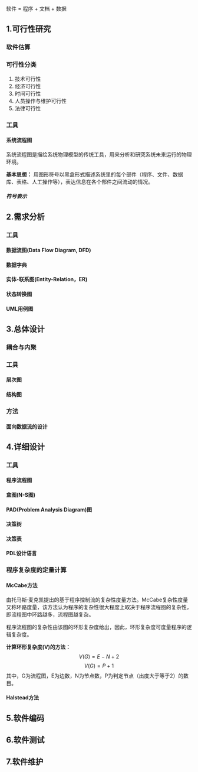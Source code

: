软件 = 程序 + 文档 + 数据
## 1.可行性研究
### 软件估算
### 可行性分类
1. 技术可行性
2. 经济可行性
3. 时间可行性
4. 人员操作与维护可行性
5. 法律可行性

### 工具
#### 系统流程图
系统流程图是描绘系统物理模型的传统工具，用来分析和研究系统未来运行的物理环境。

**基本思想：** 用图形符号以黑盒形式描述系统里的每个部件（程序、文件、数据库、表格、人工操作等），表达信息在各个部件之间流动的情况。
##### 符号表示

## 2.需求分析
### 工具
#### 数据流图(Data Flow Diagram, DFD)

#### 数据字典

#### 实体-联系图(Entity-Relation，ER)

#### 状态转换图

#### UML用例图
 

## 3.总体设计
### 耦合与内聚
### 工具
#### 层次图
#### 结构图
### 方法
#### 面向数据流的设计

## 4.详细设计
### 工具
#### 程序流程图

#### 盒图(N-S图)

#### PAD(Problem Analysis Diagram)图

#### 决策树

#### 决策表

#### PDL设计语言

### 程序复杂度的定量计算
#### McCabe方法
由托马斯·麦克凯提出的基于程序控制流的复杂性度量方法。McCabe复杂性度量又称环路度量，该方法认为程序的复杂性很大程度上取决于程序流程图的复杂性，即流程图中环路越多，流程图越复杂。

程序流程图的复杂性由该图的环形复杂度给出，因此，环形复杂度可度量程序的逻辑复杂度。

**计算环形复杂度(V)的方法：**
$$V(G) = E - N + 2\tag{1}$$ 
$$V(G) = P + 1\tag{2}$$
其中，G为流程图，E为边数，N为节点数，P为判定节点（出度大于等于2）的数目。

#### Halstead方法


## 5.软件编码

## 6.软件测试

## 7.软件维护